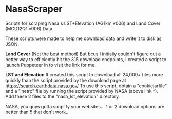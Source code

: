 # NasaScraper
Scripts for scraping Nasa's LST+Elevation (AG1km v006) and Land Cover (MCD12Q1 v006) Data

These scripts were made to help me download data and write it to disk as JSON.

<b>Land Cover</b>
(Not the best method) But bcus I initially couldn't figure out a better way to efficiently hit the 315 download endpoints, I created a script to launch Puppeteer in to visit the link for me.

<b>LST and Elevation</b>
It created this script to download all 24,000+ files more quickly than the script provided by the download page at https://search.earthdata.nasa.gov/
To use this script, obtain a "cookiejarfile" and a ".netrc" file by running the script provided by NASA (above link ^).
Add these 2 files to the "nasa_lst_elevation" directory.

NASA, you guys gotta simplify your websites...
1 or 2 download options are better than 5 that don't work...
